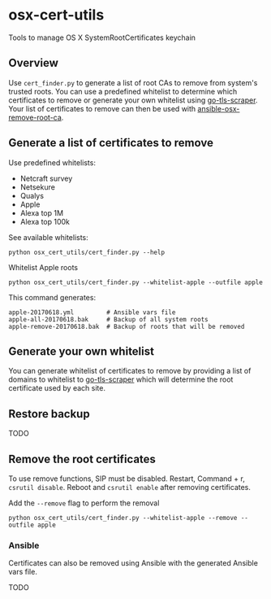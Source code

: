 # osx-cert-utils
Tools to manage OS X SystemRootCertificates keychain


## Overview

Use `cert_finder.py` to generate a list of root CAs to remove from system's trusted roots. You
can use a predefined whitelist to determine which certificates to remove or generate your own
whitelist using [go-tls-scraper](https://github.com/andrewtchin/go-tls-scraper). 
Your list of certificates to remove can then be used with
[ansible-osx-remove-root-ca](https://github.com/andrewtchin/ansible-osx-remove-root-ca). 


## Generate a list of certificates to remove

Use predefined whitelists:

* Netcraft survey
* Netsekure
* Qualys
* Apple
* Alexa top 1M
* Alexa top 100k

See available whitelists:
```
python osx_cert_utils/cert_finder.py --help
```

Whitelist Apple roots
```
python osx_cert_utils/cert_finder.py --whitelist-apple --outfile apple
```

This command generates:
```
apple-20170618.yml         # Ansible vars file
apple-all-20170618.bak     # Backup of all system roots
apple-remove-20170618.bak  # Backup of roots that will be removed
```


## Generate your own whitelist

You can generate whitelist of certificates to remove by providing a list of domains to whitelist to [go-tls-scraper](https://github.com/andrewtchin/go-tls-scraper) which will determine the root certificate used by each site. 


## Restore backup

TODO


## Remove the root certificates

To use remove functions, SIP must be disabled.
Restart, Command + r, `csrutil disable`.
Reboot and `csrutil enable` after removing certificates.

Add the `--remove` flag to perform the removal
```
python osx_cert_utils/cert_finder.py --whitelist-apple --remove --outfile apple
```

### Ansible

Certificates can also be removed using Ansible with the generated Ansible vars file.

TODO
